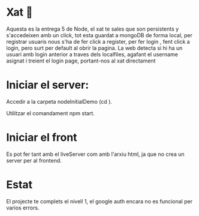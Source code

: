 
# Xat 💬

Aquesta es la entrega 5 de Node, el xat te sales que son persistents y s'accedeixen amb un click, tot esta guardat a mongoDB de forma local, per registrar usuaris nous s'ha de fer click a register, per fer login , fent click a login, pero surt per default al obrir la pagina. 
La web detecta si hi ha un usuari amb login anterior a traves dels localfiles, agafant el username asignat i treient el login page, portant-nos al xat directament



# Iniciar el server:

Accedir a la carpeta nodeInitialDemo (cd <tab>).

Utilitzar el comandament npm start.

# Iniciar el front

Es pot fer tant amb el liveServer com amb l'arxiu html, ja que no crea un server per al frontend.

# Estat

El projecte te complets el nivell 1, el google auth encara no es funcional per varios errors.




